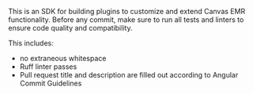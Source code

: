 This is an SDK for building plugins to customize and extend Canvas EMR functionality. Before any commit, make sure to run all tests and linters to ensure code quality and compatibility.

This includes:
* no extraneous whitespace
* Ruff linter passes
* Pull request title and description are filled out according to Angular Commit Guidelines
